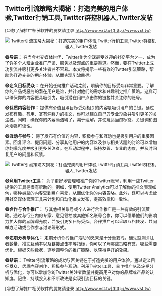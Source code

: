 ## **Twitter引流策略大揭秘：打造完美的用户体验,Twitter行销工具,Twitter群控机器人,Twitter发帖**

[😍想了解推广相关软件的朋友请登录 http://www.vst.tw](http://www.vst.tw)

 <center><img src="https://vst.tw/MP4/tuiguang/png/5.png" alt="Twitter引流策略大揭秘：打造完美的用户体验,Twitter行销工具,Twitter群控机器人,Twitter发帖"></center>

**😄导语：**
在当今社交媒体时代，Twitter作为全球最受欢迎的社交平台之一，成为了许多个人和企业推广产品、服务以及观点的重要渠道。然而，要在Twitter上成功引流并吸引更多关注者并不容易。本文将揭示一些有效的Twitter引流策略，帮助您打造完美的用户体验，从而实现引流目标。

**😄定义目标受众：**
在开始任何推广活动之前，明确你的目标受众非常重要。了解你的产品或服务的潜在用户是谁，并针对他们的需求和兴趣制定推广策略。这样可以确保你的内容更具吸引力，吸引潜在用户点击你的链接并关注你的账号。

**😄优质内容创作：**
提供有价值且与目标受众相关的内容是吸引用户的关键。通过发布有趣、有用、富有洞察力的推文，你可以建立自己的专业形象并吸引更多的关注者。同时，确保你的内容简洁明了，易于理解，并使用适当的标签、关键词和图片增强可读性。

**😄互动与参与：**
除了发布有价值的内容，积极参与和互动也是吸引用户的重要因素。回复评论、提问问题、分享其他用户的内容以及参与相关话题的讨论可以增加你的曝光度并吸引更多关注者。在互动过程中，保持友善、专业的态度，并及时回复用户的问题和反馈。

 <center><img src="https://vst.tw/MP4/tuiguang/png/7.png" alt="Twitter引流策略大揭秘：打造完美的用户体验,Twitter行销工具,Twitter群控机器人,Twitter发帖"></center>

**😄利用Twitter工具：**
为了更好地管理和推广你的Twitter账号，利用一些Twitter提供的工具是很有帮助的。例如，使用Twitter Analytics可以了解你的推文表现如何，哪种类型的内容受到用户喜爱，从而优化你的内容策略。此外，还可以考虑使用社交媒体管理工具来计划和自动化推文发布，提高效率和一致性。

**😄合作与合作推广：**
与其他相关账号或个人进行合作推广是一种有效的引流策略。通过与行业内的专家、意见领袖或其他知名账号合作，你可以借助他们的影响力扩大你的品牌曝光度，并吸引更多目标受众。合作推广可以采取互相转发、共同举办活动或合作参与讨论等形式。

**😄定期分析与优化：**
定期分析你的推广活动的效果是十分重要的。通过监测关注者数量、推文互动率以及链接点击率等指标，你可以了解哪些策略有效，哪些需要优化。根据这些数据，逐步调整你的推广策略，以获得更好的效果。

**😄结语：**
Twitter引流策略的成功与否关键在于打造完美的用户体验。通过定义目标受众、优质内容创作、积极参与互动、利用Twitter工具、合作推广以及定期分析与优化，你可以增加你的Twitter关注者数量并提高用户对你的品牌或产品的认知度。记住，持续投入和不断改进是实现引流目标的关键。

[😍想了解推广相关软件的朋友请登录 http://www.vst.tw](http://www.vst.tw)



